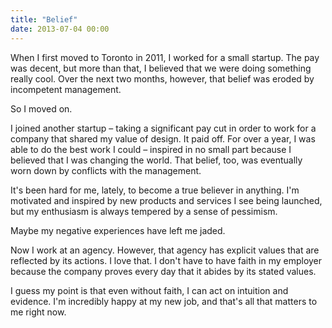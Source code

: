 ```yaml
---
title: "Belief"
date: 2013-07-04 00:00
---
```


When I first moved to Toronto in 2011, I worked for a small startup. The pay was decent, but more than that, I believed that we were doing something really cool. Over the next two months, however, that belief was eroded by incompetent management.

So I moved on.

I joined another startup – taking a significant pay cut in order to work for a company that shared my value of design. It paid off. For over a year, I was able to do the best work I could – inspired in no small part because I believed that I was changing the world. That belief, too, was eventually worn down by conflicts with the management.

It's been hard for me, lately, to become a true believer in anything. I'm motivated and inspired by new products and services I see being launched, but my enthusiasm is always tempered by a sense of pessimism.

Maybe my negative experiences have left me jaded.

Now I work at an agency. However, that agency has explicit values that are reflected by its actions. I love that. I don't have to have faith in my employer because the company proves every day that it abides by its stated values.

I guess my point is that even without faith, I can act on intuition and evidence. I'm incredibly happy at my new job, and that's all that matters to me right now.

<!-- more -->
